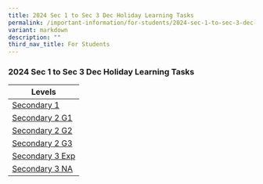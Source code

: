 ```yaml
---
title: 2024 Sec 1 to Sec 3 Dec Holiday Learning Tasks
permalink: /important-information/for-students/2024-sec-1-to-sec-3-dec-holiday-learning-tasks/
variant: markdown
description: ""
third_nav_title: For Students
---
```

### 	2024 Sec 1 to Sec 3 Dec Holiday Learning Tasks

| Levels |
| -------- | 
| [Secondary 1](https://drive.google.com/file/d/1AdnrANiTpr2KobtW4KbiY0RSumZ6L0Y7/view?usp=sharing)     | 
| [Secondary 2 G1](https://drive.google.com/file/d/13-1eUc9PiB_iuFPfBNloOit7qzdBBj26/view?usp=sharing)     | 
| [Secondary 2 G2](https://drive.google.com/file/d/1JzqYuQBFya1DQARZfd_1H9XOjIyse9jT/view?usp=sharing)     | 
| [Secondary 2 G3](https://drive.google.com/file/d/1BReJC1nVDCC-CGfShf42mpqv09iOEx4Z/view?usp=sharing)     | 
| [Secondary 3 Exp](https://drive.google.com/file/d/1OPTLZJkWXJ9t5cS5yG0JdKscQ0i1hBZ8/view?usp=sharing)    |
| [Secondary 3 NA](https://drive.google.com/file/d/1bnnorzqxldIuXXdoQsunRysyT2cg7VH0/view?usp=sharing)    |